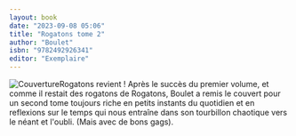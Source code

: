 ```yaml
---
layout: book
date: "2023-09-08 05:06"
title: "Rogatons tome 2"
author: "Boulet"
isbn: "9782492926341"
editor: "Exemplaire"
---
```

![Couverture](/img/9782492926341.webp)Rogatons revient ! Après le succès du premier volume, et comme il restait des rogatons de Rogatons, Boulet a remis le couvert pour un second tome toujours riche en petits instants du quotidien et en reflexions sur le temps qui nous entraîne dans son tourbillon chaotique vers le néant et l'oubli. (Mais avec de bons gags).